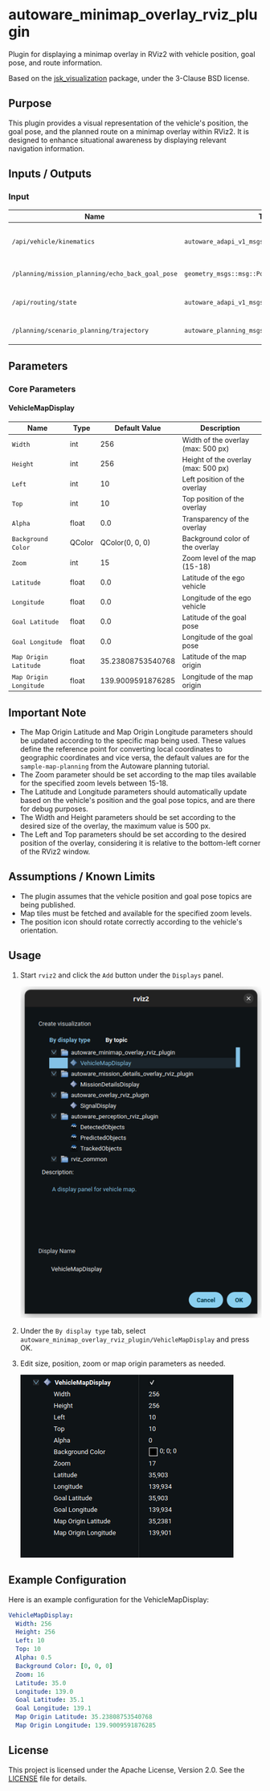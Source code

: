 # autoware_minimap_overlay_rviz_plugin

Plugin for displaying a minimap overlay in RViz2 with vehicle position, goal pose, and route information.

Based on the [jsk_visualization](https://github.com/jsk-ros-pkg/jsk_visualization) package, under the 3-Clause BSD license.

## Purpose

This plugin provides a visual representation of the vehicle's position, the goal pose, and the planned route on a minimap overlay within RViz2. It is designed to enhance situational awareness by displaying relevant navigation information.

## Inputs / Outputs

### Input

| Name                                             | Type                                             | Description                           |
| ------------------------------------------------ | ------------------------------------------------ | ------------------------------------- |
| `/api/vehicle/kinematics`                        | `autoware_adapi_v1_msgs::msg::VehicleKinematics` | The topic is the vehicle's kinematics |
| `/planning/mission_planning/echo_back_goal_pose` | `geometry_msgs::msg::PoseStamped`                | The topic is the goal pose            |
| `/api/routing/state`                             | `autoware_adapi_v1_msgs::msg::RouteState`        | The topic is the routing state        |
| `/planning/scenario_planning/trajectory`         | `autoware_planning_msgs::msg::Trajectory`        | The topic is the planned trajectory   |

## Parameters

### Core Parameters

#### VehicleMapDisplay

| Name                   | Type   | Default Value     | Description                         |
| ---------------------- | ------ | ----------------- | ----------------------------------- |
| `Width`                | int    | 256               | Width of the overlay (max: 500 px)  |
| `Height`               | int    | 256               | Height of the overlay (max: 500 px) |
| `Left`                 | int    | 10                | Left position of the overlay        |
| `Top`                  | int    | 10                | Top position of the overlay         |
| `Alpha`                | float  | 0.0               | Transparency of the overlay         |
| `Background Color`     | QColor | QColor(0, 0, 0)   | Background color of the overlay     |
| `Zoom`                 | int    | 15                | Zoom level of the map (15-18)       |
| `Latitude`             | float  | 0.0               | Latitude of the ego vehicle         |
| `Longitude`            | float  | 0.0               | Longitude of the ego vehicle        |
| `Goal Latitude`        | float  | 0.0               | Latitude of the goal pose           |
| `Goal Longitude`       | float  | 0.0               | Longitude of the goal pose          |
| `Map Origin Latitude`  | float  | 35.23808753540768 | Latitude of the map origin          |
| `Map Origin Longitude` | float  | 139.9009591876285 | Longitude of the map origin         |

## Important Note

- The Map Origin Latitude and Map Origin Longitude parameters should be updated according to the specific map being used. These values define the reference point for converting local coordinates to geographic coordinates and vice versa, the default values are for the `sample-map-planning` from the Autoware planning tutorial.
- The Zoom parameter should be set according to the map tiles available for the specified zoom levels between 15-18.
- The Latitude and Longitude parameters should automatically update based on the vehicle's position and the goal pose topics, and are there for debug purposes.
- The Width and Height parameters should be set according to the desired size of the overlay, the maximum value is 500 px.
- The Left and Top parameters should be set according to the desired position of the overlay, considering it is relative to the bottom-left corner of the RViz2 window.

## Assumptions / Known Limits

- The plugin assumes that the vehicle position and goal pose topics are being published.
- Map tiles must be fetched and available for the specified zoom levels.
- The position icon should rotate correctly according to the vehicle's orientation.

## Usage

1. Start `rviz2` and click the `Add` button under the `Displays` panel.

   ![select_add](./icons/add_map_display.png)

2. Under the `By display type` tab, select `autoware_minimap_overlay_rviz_plugin/VehicleMapDisplay` and press OK.

3. Edit size, position, zoom or map origin parameters as needed.

   ![select_topic_name](./icons/params.png)

## Example Configuration

Here is an example configuration for the VehicleMapDisplay:

```yaml
VehicleMapDisplay:
  Width: 256
  Height: 256
  Left: 10
  Top: 10
  Alpha: 0.5
  Background Color: [0, 0, 0]
  Zoom: 16
  Latitude: 35.0
  Longitude: 139.0
  Goal Latitude: 35.1
  Goal Longitude: 139.1
  Map Origin Latitude: 35.23808753540768
  Map Origin Longitude: 139.9009591876285
```

## License

This project is licensed under the Apache License, Version 2.0. See the [LICENSE](LICENSE) file for details.
